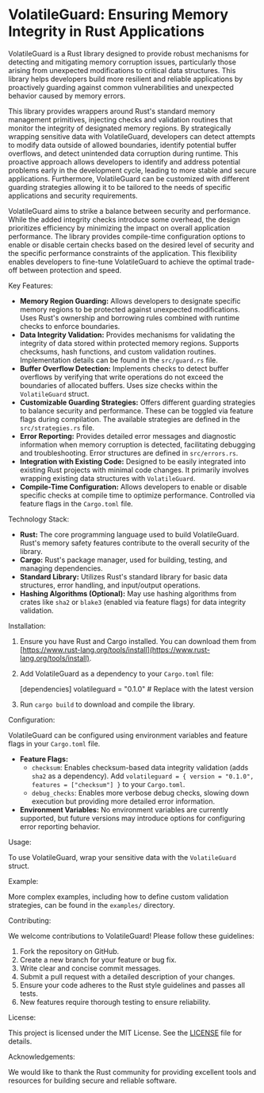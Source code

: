 # VolatileGuard: Ensuring Memory Integrity in Rust Applications

VolatileGuard is a Rust library designed to provide robust mechanisms for detecting and mitigating memory corruption issues, particularly those arising from unexpected modifications to critical data structures. This library helps developers build more resilient and reliable applications by proactively guarding against common vulnerabilities and unexpected behavior caused by memory errors.

This library provides wrappers around Rust's standard memory management primitives, injecting checks and validation routines that monitor the integrity of designated memory regions. By strategically wrapping sensitive data with VolatileGuard, developers can detect attempts to modify data outside of allowed boundaries, identify potential buffer overflows, and detect unintended data corruption during runtime. This proactive approach allows developers to identify and address potential problems early in the development cycle, leading to more stable and secure applications. Furthermore, VolatileGuard can be customized with different guarding strategies allowing it to be tailored to the needs of specific applications and security requirements.

VolatileGuard aims to strike a balance between security and performance. While the added integrity checks introduce some overhead, the design prioritizes efficiency by minimizing the impact on overall application performance. The library provides compile-time configuration options to enable or disable certain checks based on the desired level of security and the specific performance constraints of the application. This flexibility enables developers to fine-tune VolatileGuard to achieve the optimal trade-off between protection and speed.

Key Features:

*   **Memory Region Guarding:** Allows developers to designate specific memory regions to be protected against unexpected modifications. Uses Rust's ownership and borrowing rules combined with runtime checks to enforce boundaries.
*   **Data Integrity Validation:** Provides mechanisms for validating the integrity of data stored within protected memory regions. Supports checksums, hash functions, and custom validation routines. Implementation details can be found in the `src/guard.rs` file.
*   **Buffer Overflow Detection:** Implements checks to detect buffer overflows by verifying that write operations do not exceed the boundaries of allocated buffers. Uses size checks within the `VolatileGuard` struct.
*   **Customizable Guarding Strategies:** Offers different guarding strategies to balance security and performance. These can be toggled via feature flags during compilation. The available strategies are defined in the `src/strategies.rs` file.
*   **Error Reporting:** Provides detailed error messages and diagnostic information when memory corruption is detected, facilitating debugging and troubleshooting. Error structures are defined in `src/errors.rs`.
*   **Integration with Existing Code:** Designed to be easily integrated into existing Rust projects with minimal code changes. It primarily involves wrapping existing data structures with `VolatileGuard`.
*   **Compile-Time Configuration:** Allows developers to enable or disable specific checks at compile time to optimize performance. Controlled via feature flags in the `Cargo.toml` file.

Technology Stack:

*   **Rust:** The core programming language used to build VolatileGuard. Rust's memory safety features contribute to the overall security of the library.
*   **Cargo:** Rust's package manager, used for building, testing, and managing dependencies.
*   **Standard Library:** Utilizes Rust's standard library for basic data structures, error handling, and input/output operations.
*   **Hashing Algorithms (Optional):** May use hashing algorithms from crates like `sha2` or `blake3` (enabled via feature flags) for data integrity validation.

Installation:

1.  Ensure you have Rust and Cargo installed. You can download them from [https://www.rust-lang.org/tools/install](https://www.rust-lang.org/tools/install).
2.  Add VolatileGuard as a dependency to your `Cargo.toml` file:

    [dependencies]
    volatileguard = "0.1.0" # Replace with the latest version
3.  Run `cargo build` to download and compile the library.

Configuration:

VolatileGuard can be configured using environment variables and feature flags in your `Cargo.toml` file.

*   **Feature Flags:**
    *   `checksum`: Enables checksum-based data integrity validation (adds `sha2` as a dependency). Add `volatileguard = { version = "0.1.0", features = ["checksum"] }` to your `Cargo.toml`.
    *   `debug_checks`: Enables more verbose debug checks, slowing down execution but providing more detailed error information.
*   **Environment Variables:** No environment variables are currently supported, but future versions may introduce options for configuring error reporting behavior.

Usage:

To use VolatileGuard, wrap your sensitive data with the `VolatileGuard` struct.

Example:


More complex examples, including how to define custom validation strategies, can be found in the `examples/` directory.

Contributing:

We welcome contributions to VolatileGuard! Please follow these guidelines:

1.  Fork the repository on GitHub.
2.  Create a new branch for your feature or bug fix.
3.  Write clear and concise commit messages.
4.  Submit a pull request with a detailed description of your changes.
5.  Ensure your code adheres to the Rust style guidelines and passes all tests.
6. New features require thorough testing to ensure reliability.

License:

This project is licensed under the MIT License. See the [LICENSE](https://github.com/uhsr/VolatileGuard/blob/main/LICENSE) file for details.

Acknowledgements:

We would like to thank the Rust community for providing excellent tools and resources for building secure and reliable software.